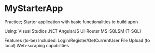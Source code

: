 # MyStarterApp
Practice; Starter application with basic functionalities to build upon

Using:
Visual Studios
.NET
AngularJS
UI-Router
MS-SQLSM (T-SQL)

Features (to-be) Included:
Login/Register/GetCurrentUser
File Upload (to local)
Web-scraping capabilities
